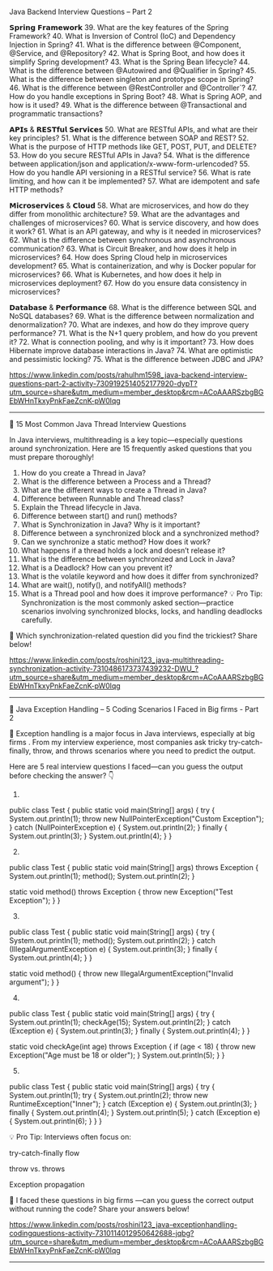 Java Backend Interview Questions – Part 2 

𝗦𝗽𝗿𝗶𝗻𝗴 𝗙𝗿𝗮𝗺𝗲𝘄𝗼𝗿𝗸
39. What are the key features of the Spring Framework? 
40. What is Inversion of Control (IoC) and Dependency Injection in Spring? 
41. What is the difference between @Component, @Service, and @Repository? 
42. What is Spring Boot, and how does it simplify Spring development? 
43. What is the Spring Bean lifecycle? 
44. What is the difference between @Autowired and @Qualifier in Spring? 
45. What is the difference between singleton and prototype scope in Spring? 
46. What is the difference between @RestController and @Controller`? 
47. How do you handle exceptions in Spring Boot? 
48. What is Spring AOP, and how is it used? 
49. What is the difference between @Transactional and programmatic transactions? 

𝗔𝗣𝗜𝘀 & 𝗥𝗘𝗦𝗧𝗳𝘂𝗹 𝗦𝗲𝗿𝘃𝗶𝗰𝗲𝘀
50. What are RESTful APIs, and what are their key principles? 
51. What is the difference between SOAP and REST? 
52. What is the purpose of HTTP methods like GET, POST, PUT, and DELETE? 
53. How do you secure RESTful APIs in Java? 
54. What is the difference between application/json and application/x-www-form-urlencoded? 
55. How do you handle API versioning in a RESTful service? 
56. What is rate limiting, and how can it be implemented? 
57. What are idempotent and safe HTTP methods? 

𝗠𝗶𝗰𝗿𝗼𝘀𝗲𝗿𝘃𝗶𝗰𝗲𝘀 & 𝗖𝗹𝗼𝘂𝗱
58. What are microservices, and how do they differ from monolithic architecture? 
59. What are the advantages and challenges of microservices? 
60. What is service discovery, and how does it work? 
61. What is an API gateway, and why is it needed in microservices? 
62. What is the difference between synchronous and asynchronous communication? 
63. What is Circuit Breaker, and how does it help in microservices? 
64. How does Spring Cloud help in microservices development? 
65. What is containerization, and why is Docker popular for microservices? 
66. What is Kubernetes, and how does it help in microservices deployment? 
67. How do you ensure data consistency in microservices? 

𝗗𝗮𝘁𝗮𝗯𝗮𝘀𝗲 & 𝗣𝗲𝗿𝗳𝗼𝗿𝗺𝗮𝗻𝗰𝗲 
68. What is the difference between SQL and NoSQL databases? 
69. What is the difference between normalization and denormalization? 
70. What are indexes, and how do they improve query performance? 
71. What is the N+1 query problem, and how do you prevent it? 
72. What is connection pooling, and why is it important? 
73. How does Hibernate improve database interactions in Java? 
74. What are optimistic and pessimistic locking? 
75. What is the difference between JDBC and JPA?

https://www.linkedin.com/posts/rahulhm1598_java-backend-interview-questions-part-2-activity-7309192514052177920-dypT?utm_source=share&utm_medium=member_desktop&rcm=ACoAAARSzbgBGEbWHnTkxyPnkFaeZcnK-pW0lqg


******


🚀 15 Most Common Java Thread Interview Questions

In Java interviews, multithreading is a key topic—especially questions around synchronization. Here are 15 frequently asked questions that you must prepare thoroughly!

 1. How do you create a Thread in Java?
 2. What is the difference between a Process and a Thread?
3. What are the different ways to create a Thread in Java?
 4. Difference between Runnable and Thread class?
5. Explain the Thread lifecycle in Java.
 6. Difference between start() and run() methods?
 7. What is Synchronization in Java? Why is it important?
8. Difference between a synchronized block and a synchronized method?
9. Can we synchronize a static method? How does it work?
10. What happens if a thread holds a lock and doesn’t release it?
11. What is the difference between synchronized and Lock in Java?
12. What is a Deadlock? How can you prevent it?
13. What is the volatile keyword and how does it differ from synchronized?
14. What are wait(), notify(), and notifyAll() methods?
 15. What is a Thread pool and how does it improve performance?
💡 Pro Tip: Synchronization is the most commonly asked section—practice scenarios involving synchronized blocks, locks, and handling deadlocks carefully.

💬 Which synchronization-related question did you find the trickiest? Share below!

https://www.linkedin.com/posts/roshini123_java-multithreading-synchronization-activity-7310486173737439232-DWU_?utm_source=share&utm_medium=member_desktop&rcm=ACoAAARSzbgBGEbWHnTkxyPnkFaeZcnK-pW0lqg


*********************

📌 Java Exception Handling – 5 Coding Scenarios I Faced in Big firms - Part 2

🚀 Exception handling is a major focus in Java interviews, especially at big firms . From my interview experience, most companies ask tricky try-catch-finally, throw, and throws scenarios where you need to predict the output.

Here are 5 real interview questions I faced—can you guess the output before checking the answer? 👇

1.
public class Test {
 public static void main(String[] args) {
 try {
 System.out.println(1);
 throw new NullPointerException("Custom Exception");
 } catch (NullPointerException e) {
 System.out.println(2);
 } finally {
 System.out.println(3);
 }
 System.out.println(4);
 }
}

 2. 
public class Test {
 public static void main(String[] args) throws Exception {
 System.out.println(1);
 method();
 System.out.println(2);
 }

 static void method() throws Exception {
 throw new Exception("Test Exception");
 }
}

3.
public class Test {
 public static void main(String[] args) {
 try {
 System.out.println(1);
 method();
 System.out.println(2);
 } catch (IllegalArgumentException e) {
 System.out.println(3);
 } finally {
 System.out.println(4);
 }
 }

 static void method() {
 throw new IllegalArgumentException("Invalid argument");
 }
}

4.
public class Test {
 public static void main(String[] args) {
 try {
 System.out.println(1);
 checkAge(15);
 System.out.println(2);
 } catch (Exception e) {
 System.out.println(3);
 } finally {
 System.out.println(4);
 }
 }

 static void checkAge(int age) throws Exception {
 if (age < 18) {
 throw new Exception("Age must be 18 or older");
 }
 System.out.println(5);
 }
}

5.
public class Test {
 public static void main(String[] args) {
 try {
 System.out.println(1);
 try {
 System.out.println(2);
 throw new RuntimeException("Inner");
 } catch (Exception e) {
 System.out.println(3);
 } finally {
 System.out.println(4);
 }
 System.out.println(5);
 } catch (Exception e) {
 System.out.println(6);
 }
 }
}

💡 Pro Tip: Interviews often focus on:

try-catch-finally flow

throw vs. throws

Exception propagation

💬 I faced these questions in big firms —can you guess the correct output without running the code? Share your answers below!


https://www.linkedin.com/posts/roshini123_java-exceptionhandling-codingquestions-activity-7310114012950642688-jqbg?utm_source=share&utm_medium=member_desktop&rcm=ACoAAARSzbgBGEbWHnTkxyPnkFaeZcnK-pW0lqg

******


